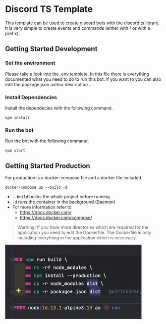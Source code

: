 # Discord TS Template


This template can be used to create discord bots with the discord ts library. It is very simple to create events and 
commands (either with / or with a prefix).

## Getting Started Development

### Set the environment

Please take a look into the .env.template. In this file there is everything documented what you need to do to run 
this bot. If you want to you can also edit the package.json author description ...

### Install Dependencies

Install the dependecies with the following command.

```shell
npm install
```

### Run the bot

Run the bot with the following command.

```
npm start
```

## Getting Started Production

For production is a docker-compose file and a docker file included.

```shell
docker-compose up --build -d
```

- `--build`  builds the whole project before running
- `-d` runs the container in the background (Daemon)
- For more information refer to
  - https://docs.docker.com/
  - https://docs.docker.com/compose/

> Warning: If you have more directories which are required for the application you need to edit the Dockerfile. The 
> Dockerfile is only including everything in the application which is necessary.

![](./img/dockerfile-copy.png)

